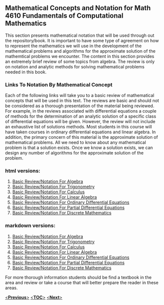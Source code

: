 ## Mathematical Concepts and Notation for Math 4610 Fundamentals of Computational Mathematics

This section presents mathematical notation that will be used through out the repository/book. It is important to have some type
of agreement on how to represent the mathematics we will use in the development of the mathematical problems and algorithms for
the approximate solution of the mathemtical problems we encounter. The content in this section provides an extremely brief 
review of some topics from algebra. The review is only on notation and analytic methods for solving mathematical problems needed 
in this book.

### Links To Notation By Mathematical Concept

Each of the following links will take you to a basic review of mathematical concepts that will be used in this text. The reviews
are basic and should not be considered as a thorough presentation of the material being reviewed. For example, in the reviews
associated with differential equations a couple of methods for the determination of an analytic solution of a specific class of
differential equations will be given. However, the review will not include an exhaustive list of solutions methods. Most
students in this course will have taken courses in ordinary differential equations and linear algebra. In addition, the
primary concern of this material is the approximate solution of mathematical problems. All we need to know about any
mathematical problem is that a solution exists. Once we know a solution exists, we can design any number of algorithms for the
approximate solution of the problem.

### html versions:

1. [Basic Review/Notation For Algebra](https://jvkoebbe.github.io/math4610/basicReview/algebra.html)
2. [Basic Review/Notation For Trigonometry](https://jvkoebbe.github.io/math4610/basicReview/trigonometry.html)
3. [Basic Review/Notation For Calculus](https://jvkoebbe.github.io/math4610/basicReview/calculus.html)
4. [Basic Review/Notation For Linear Algebra](https://jvkoebbe.github.io/math4610/basicReview/linalg.html)
5. [Basic Review/Notation For Ordinary Differential Equations](https://jvkoebbe.github.io/math4610/basicReview/ode.html)
6. [Basic Review/Notation For Partial Differential Equations](https://jvkoebbe.github.io/math4610/basicReview/pde.html)
7. [Basic Review/Notation For Discrete Mathematics](https://jvkoebbe.github.io/math4610/basicReview/discrete.html)

### markdown versions:

1. [Basic Review/Notation For Algebra](https://jvkoebbe.github.io/math4610/basicReview/algebra)
2. [Basic Review/Notation For Trigonometry](https://jvkoebbe.github.io/math4610/basicReview/trigonometry)
3. [Basic Review/Notation For Calculus](https://jvkoebbe.github.io/math4610/basicReview/calculus)
4. [Basic Review/Notation For Linear Algebra](https://jvkoebbe.github.io/math4610/basicReview/linalg)
5. [Basic Review/Notation For Ordinary Differential Equations](https://jvkoebbe.github.io/math4610/basicReview/ode)
6. [Basic Review/Notation For Partial Differential Equations](https://jvkoebbe.github.io/math4610/basicReview/pde)
7. [Basic Review/Notation For Discrete Mathematics](https://jvkoebbe.github.io/math4610/basicReview/discrete)

For more thorough information students should be find a textbook in the area and review or take a course that will better
prepare the reader in these areas.

 [<**Previous**>](https://jvkoebbe.github.io/math4610/frontMatter/preface)
 [<**TOC**>](https://jvkoebbe.github.io/math4610/frontMatter/tableOfContents)
 [<**Next**>](https://jvkoebbe.github.io/math4610/chapter01/intro)
